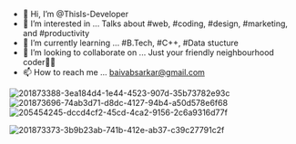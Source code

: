 - 👋 Hi, I’m @ThisIs-Developer
- 👀 I’m interested in ... Talks about #web, #coding, #design, #marketing, and #productivity
- 🌱 I’m currently learning ... #B.Tech, #C++, #Data stucture
- 💞️ I’m looking to collaborate on ... Just your friendly neighbourhood coder👨‍💻
- 📫 How to reach me ... baivabsarkar@gmail.com

<!---
ThisIs-Developer/ThisIs-Developer is a ✨ special ✨ repository because its `README.md` (this file) appears on your GitHub profile.
You can click the Preview link to take a look at your changes.
--->

![201873388-3ea184d4-1e44-4523-907d-35b73782e93c](https://user-images.githubusercontent.com/109382325/205456095-474f150f-bd7a-4222-8191-4ce1ca4235fc.png)
![201873696-74ab3d71-d8dc-4127-94b4-a50d578e6f68](https://user-images.githubusercontent.com/109382325/205456099-75794ce1-91ad-4b8c-9224-63bade6102fe.png)
![205454245-dccd4cf2-45cd-4ca2-9156-2c6a9316d77f](https://user-images.githubusercontent.com/109382325/205456113-11b3c35b-9b62-470b-a6da-5dcf42d9ca28.png)

![201873373-3b9b23ab-741b-412e-ab37-c39c27791c2f](https://user-images.githubusercontent.com/109382325/205456081-00b534c4-de6c-4d56-8079-8864c093bfb2.jpg)
